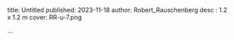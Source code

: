 title: Untitled
published: 2023-11-18
author: Robert_Rauschenberg
desc : 1.2 x 1.2 m
cover: RR-u-7.png

...







